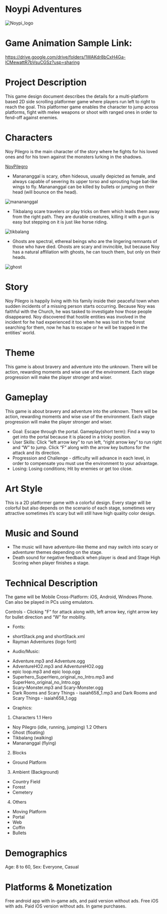 # Noypi Adventures
![Noypi_logo](https://user-images.githubusercontent.com/73202856/96662565-34a6fd00-1381-11eb-807c-7ac464dd5967.png)

# Game Animation Sample Link:
https://drive.google.com/drive/folders/1WAKdr8bCxH4Ga-lCMewattR7bVsuCGSz?usp=sharing

# Project Description
This game design document describes the details for a multi-platform based 2D side scrolling platformer game where players run left to right to reach the goal. This platformer game enables the character to jump across platforms, fight with melee weapons or shoot with ranged ones in order to fend-off against enemies.

# Characters
Noy Pilegro is the main character of the story where he fights for his loved ones and for his town against the monsters lurking in the shadows.

[NoyPilegro](https://user-images.githubusercontent.com/73202856/96665089-ae8db500-1386-11eb-816f-501ad2f9adab.png)

* Manananggal is scary, often hideous, usually depicted as female, and always capable of severing its upper torso and sprouting huge bat-like wings to fly. Manananggal can be killed by bullets or jumping on their head (will bounce on the head).

![manananggal](https://user-images.githubusercontent.com/73202856/96666041-e4cc3400-1388-11eb-8f7d-84841ad76542.png)

* Tikbalang scare travelers or play tricks on them which leads them away from the right path. They are durable creatures, killing it with a gun is easy but stepping on it is just like horse riding.

![tikbalang](https://user-images.githubusercontent.com/73202856/96666081-f8779a80-1388-11eb-886c-4ac829d6c999.png)

* Ghosts are spectral, ethereal beings who are the lingering remnants of those who have died. Ghosts are scary and invincible, but because Noy has a natural affiliation with ghosts, he can touch them, but only on their heads.

![ghost](https://user-images.githubusercontent.com/73202856/96667092-f6aed680-138a-11eb-8b0b-89c8d3ec7427.png)

# Story
Noy Pilegro is happily living with his family inside their peaceful town when sudden incidents of a missing person starts occurring. Because Noy was faithful with the Church, he was tasked to investigate how those people disappeared. Noy discovered that hostile entities was involved in the incident for he had experienced it too when he was lost in the forest searching for them, now he has to escape or he will be trapped in the entities' world.

# Theme
This game is about bravery and adventure into the unknown. There will be action, rewarding moments and wise use of the environment. Each stage progression will make the player stronger and wiser.

# Gameplay
This game is about bravery and adventure into the unknown. There will be action, rewarding moments and wise use of the environment. Each stage progression will make the player stronger and wiser.

* Goal: Escape through the portal. Gameplay(short term): Find a way to get into the portal because it is placed in a tricky position.
* User Skills: Click “left arrow key” to run left, “right arrow key” to run right and “W” to jump. Click “F” along with the arrow key buttons for the attack and its direction.
* Progression and Challenge - difficulty will advance in each level, in order to compensate you must use the environment to your advantage.
* Losing: Losing conditions; Hit by enemies or get too close.

# Art Style
This is a 2D platformer game with a colorful design. Every stage will be colorful but also depends on the scenario of each stage, sometimes very attractive sometimes it’s scary but will still have high quality color design.

# Music and Sound
* The music will have adventure-like theme and may switch into scary or adventurer themes depending on the stage.
* Death sound for negative feedback when player is dead and Stage High Scoring when player finishes a stage.

# Technical Description
The game will be Mobile Cross-Platform: iOS, Android, Windows Phone. Can also be played in PCs using emulators.

Controls - Clicking "F" for attack along with, left arrow key, right arrow key for bullet direction and “W” for mobility.

* Fonts:
- shortStack.png and shortStack.xml
- Rayman Adventures (logo font)

* Audio/Music:
- Adventure.mp3 and Adventure.ogg
- AdventureHO2.mp3 and AdventureHO2.ogg
- epic loop.mp3 and epic loop.ogg
- Superhero_SuperHero_original_no_Intro.mp3 and SuperHero_original_no_Intro.ogg
- Scary-Monster.mp3 and Scary-Monster.ogg
- Dark Rooms and Scary Things - isaiah658_1.mp3 and Dark Rooms and Scary Things - isaiah658_1.ogg

* Graphics:
1. Characters
1.1 Hero
- Noy Pilegro (idle, running, jumping)
1.2 Others
- Ghost (floating)
- Tikbalang (walking)
- Manananggal (flying)

2. Blocks
- Ground Platform

3. Ambient (Background)
- Country Field
- Forest
- Cemetery

4. Others
- Moving Platform
- Portal
- Web
- Coffin
- Bullets

# Demographics
Age: 8 to 60, Sex: Everyone, Casual

# Platforms & Monetization
Free android app with in-game ads, and paid version without ads. Free iOS with ads. Paid iOS version without ads. In game purchases.
